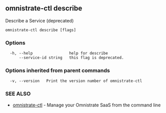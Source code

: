 ## omnistrate-ctl describe

Describe a Service (deprecated)

```
omnistrate-ctl describe [flags]
```

### Options

```
  -h, --help                help for describe
      --service-id string   this flag is deprecated.
```

### Options inherited from parent commands

```
  -v, --version   Print the version number of omnistrate-ctl
```

### SEE ALSO

* [omnistrate-ctl](omnistrate-ctl.md)	 - Manage your Omnistrate SaaS from the command line

